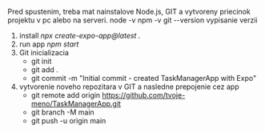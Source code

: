 Pred spustenim, treba mat nainstalove Node.js, GIT a vytvoreny priecinok projektu v pc alebo na serveri. 
node -v
npm -v
git --version
vypisanie verzii 

1. install *npx create-expo-app@latest .*
2. run app *npm start*
3. Git inicializacia
    -   git init
    -   git add .
    -   git commit -m "Initial commit - created TaskManagerApp with Expo"
4. vytvorenie noveho repozitara v GIT a nasledne prepojenie cez app
    -   git remote add origin https://github.com/tvoje-meno/TaskManagerApp.git
    -   git branch -M main
    -   git push -u origin main


